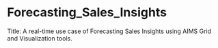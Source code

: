 # Forecasting_Sales_Insights
Title: A real-time use case of Forecasting Sales Insights using AIMS Grid and Visualization tools.
